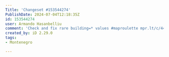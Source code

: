 ```yaml
---
Title: 'Changeset #153544274'
PublishDate: 2024-07-04T12:18:35Z
id: 153544274
user: Armando Hasanbelliu
comment: 'Check and fix rare building=* values #maproulette mpr.lt/c/44886/t/225745695'
created_by: iD 2.29.0
tags:
- Montenegro

---
```

